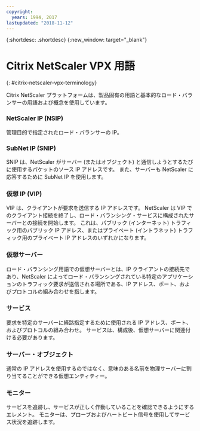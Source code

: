```yaml
---
copyright:
  years: 1994, 2017
lastupdated: "2018-11-12"
---
```


{:shortdesc: .shortdesc}
{:new_window: target="_blank"}

# Citrix NetScaler VPX 用語
{: #citrix-netscaler-vpx-terminology}

Citrix NetScaler プラットフォームは、製品固有の用語と基本的なロード・バランサーの用語および概念を使用しています。 

### NetScaler IP (NSIP)

管理目的で指定されたロード・バランサーの IP。

### SubNet IP (SNIP)

SNIP は、NetScaler がサーバー (またはオブジェクト) と通信しようとするたびに使用するパケットのソース IP アドレスです。 また、サーバーも NetScaler に応答するために SubNet IP を使用します。

### 仮想 IP (VIP)

VIP は、クライアントが要求を送信する IP アドレスです。 NetScaler は VIP でのクライアント接続を終了し、ロード・バランシング・サービスに構成されたサーバーとの接続を開始します。  これは、パブリック (インターネット) トラフィック用のパブリック IP アドレス、またはプライベート (イントラネット) トラフィック用のプライベート IP アドレスのいずれかになります。

### 仮想サーバー

ロード・バランシング用語での仮想サーバーとは、IP クライアントの接続先であり、NetScaler によってロード・バランシングされている特定のアプリケーションのトラフィック要求が送信される場所である、IP アドレス、ポート、およびプロトコルの組み合わせを指します。

### サービス

要求を特定のサーバーに経路指定するために使用される IP アドレス、ポート、およびプロトコルの組み合わせ。 サービスは、構成後、仮想サーバーに関連付ける必要があります。

### サーバー・オブジェクト

通常の IP アドレスを使用するのではなく、意味のある名前を物理サーバーに割り当てることができる仮想エンティティー。

### モニター

サービスを追跡し、サービスが正しく作動していることを確認できるようにするエレメント。 モニターは、プローブおよびハートビート信号を使用してサービス状況を追跡します。
